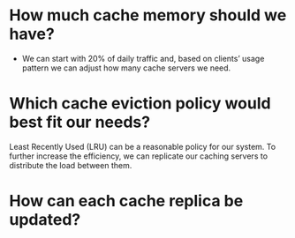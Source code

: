 # How much cache memory should we have?
- We can start with 20% of daily traffic and, based on clients’ usage pattern  we can adjust how many cache servers we need.
# Which cache eviction policy would best fit our needs?
Least Recently Used (LRU) can be a reasonable policy for our system.
To further increase the efficiency, we can replicate our caching servers to distribute the load between them.
# How can each cache replica be updated?
